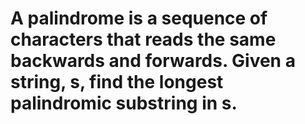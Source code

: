 # A palindrome is a sequence of characters that reads the same backwards and forwards. Given a string, s, find the longest palindromic substring in s.